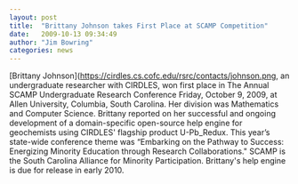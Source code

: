 ```yaml
---
layout: post
title:  "Brittany Johnson takes First Place at SCAMP Competition"
date:   2009-10-13 09:34:49
author: "Jim Bowring"
categories: news
---
```


[Brittany Johnson](https://cirdles.cs.cofc.edu/rsrc/contacts/johnson.png, an undergraduate researcher with CIRDLES, won first place in The Annual SCAMP Undergraduate Research Conference Friday, October 9, 2009, at Allen University, Columbia, South Carolina. Her division was Mathematics and Computer Science. Brittany reported on her successful and ongoing development of a domain-specific open-source help engine for geochemists using CIRDLES' flagship product U-Pb_Redux. This year’s state-wide conference theme was “Embarking on the Pathway to Success: Energizing Minority Education through Research Collaborations." SCAMP is the South Carolina Alliance for Minority Participation. Brittany's help engine is due for release in early 2010.